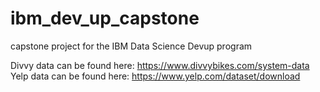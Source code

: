 # ibm_dev_up_capstone
capstone project for the IBM Data Science Devup program

Divvy data can be found here: https://www.divvybikes.com/system-data
Yelp data can be found here: https://www.yelp.com/dataset/download
